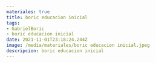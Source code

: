 ```yaml
---
materiales: true
title: boric educacion inicial
tags:
- GabrielBoric
- boric educacion inicial
date: 2021-11-01T23:18:24.244Z
image: /media/materiales/boric educacion inicial.jpeg
descripcion: boric educacion inicial
---
```


